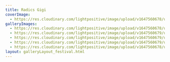 ```yaml
---
title: Radics Gigi
coverImage:
  - https://res.cloudinary.com/lightpositive/image/upload/v1647560678/uploads/Radics%20Gigi/Light_Positive_radicsgigi_2.jpg
galleryImages: 
  - https://res.cloudinary.com/lightpositive/image/upload/v1647560678/uploads/Radics%20Gigi/Light_Positive_radicsgigi_3.jpg
  - https://res.cloudinary.com/lightpositive/image/upload/v1647560679/uploads/Radics%20Gigi/Light_Positive_radicsgigi_1.jpg
  - https://res.cloudinary.com/lightpositive/image/upload/v1647560679/uploads/Radics%20Gigi/Light_Positive_radicsgigi_5.jpg
  - https://res.cloudinary.com/lightpositive/image/upload/v1647560679/uploads/Radics%20Gigi/Light_Positive_radicsgigi4.jpg
  - https://res.cloudinary.com/lightpositive/image/upload/v1647560678/uploads/Radics%20Gigi/Light_Positive_radicsgigi_2.jpg
layout: galleryLayout_festival.html
---
```

